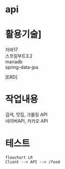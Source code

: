 # api

# 활용기술] 
자바17  <br>
스프링부트3.2 <br>
mariadb <br>
spring-data-jpa <br>

[ERD] <br>

# 작업내용
검색, 맛집, 크롤링 API<br>
네이버API, 카카오 API<br>

# 테스트



```mermaid
flowchart LR
Client --> API --> /food
```
